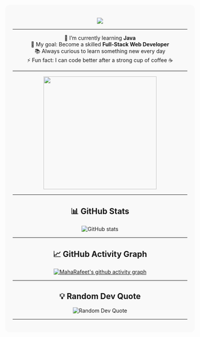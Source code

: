 <div align="center" style="background-color:#f9f9f9; padding:20px; border-radius:12px;">


<p align="center">
  <img src="https://readme-typing-svg.herokuapp.com?font=Fira+Code&size=24&duration=2000&pause=500&color=6A5ACD&center=true&vCenter=true&width=500&lines=Hi+there+👋+I'm+Maha" />
</p>

---

🌱 I’m currently learning **Java**  
🎯 My goal: Become a skilled **Full-Stack Web Developer**  
📚 Always curious to learn something new every day  
⚡ Fun fact: I can code better after a strong cup of coffee ☕  

---

<!-- Coding GIF -->
<img src="https://media.giphy.com/media/qgQUggAC3Pfv687qPC/giphy.gif" width="300">

---

## 📊 GitHub Stats
<img src="https://github-readme-stats.vercel.app/api?username=MahaRafeet&show_icons=true&rank_icon=github&theme=dark&border_radius=12" alt="GitHub stats" />

---

## 📈 GitHub Activity Graph
[![MahaRafeet's github activity graph](https://github-readme-activity-graph.vercel.app/graph?username=MahaRafeet&bg_color=ffffff&color=000000&line=4c8eda&point=1f6feb&area=true&hide_border=true)](https://github.com/MahaRafeet)

---

## 💡 Random Dev Quote
<img src="https://quotes-github-readme.vercel.app/api?type=horizontal&theme=dark" alt="Random Dev Quote" />

---
</div>
